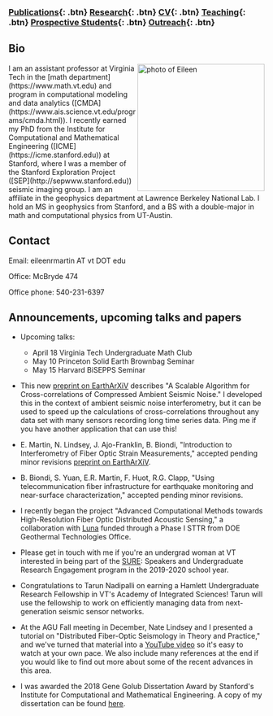 ### [Publications](/publications){: .btn}     [Research](/research){: .btn}      [CV](/docs/ermartin_CV.pdf){: .btn}       [Teaching](/teaching){: .btn} 	[Prospective Students](/prospectiveStudents){: .btn}	[Outreach](/outreach){: .btn}

## Bio

<img src="https://eileenrmartin.github.io/img/eileen.jpg" alt="photo of Eileen" align="right" style="width: 250px;"/>
I am an assistant professor at Virginia Tech in the [math department](https://www.math.vt.edu) and program in computational modeling and data analytics ([CMDA](https://www.ais.science.vt.edu/programs/cmda.html)). I recently earned my PhD from the Institute for Computational and Mathematical Engineering ([ICME](https://icme.stanford.edu)) at Stanford, where I was a member of the Stanford Exploration Project ([SEP](http://sepwww.stanford.edu)) seismic imaging group. I am an affiliate in the geophysics department at Lawrence Berkeley National Lab. I hold an MS in geophysics from Stanford, and a BS with a double-major in math and computational physics from UT-Austin.  

## Contact

Email: eileenrmartin AT vt DOT edu   

Office: McBryde 474   

Office phone: 540-231-6397   


## Announcements, upcoming talks and papers

* Upcoming talks: 
    * April 18 Virginia Tech Undergraduate Math Club
    * May 10 Princeton Solid Earth Brownbag Seminar
    * May 15 Harvard BiSEPPS Seminar


* This new [preprint on EarthArXiV](https://eartharxiv.org/sx9zt/) describes "A Scalable Algorithm for Cross-correlations of Compressed Ambient Seismic Noise." I developed this in the context of ambient seismic noise interferometry, but it can be used to speed up the calculations of cross-correlations throughout any data set with many sensors recording long time series data. Ping me if you have another application that can use this!  


* E. Martin, N. Lindsey, J. Ajo-Franklin, B. Biondi, "Introduction to Interferometry of Fiber Optic Strain Measurements," accepted pending minor revisions [preprint on EarthArXiV](https://eartharxiv.org/s2tjd/). 

* B. Biondi, S. Yuan, E.R. Martin, F. Huot, R.G. Clapp, "Using telecommunication fiber infrastructure for earthquake monitoring and near-surface characterization," accepted pending minor revisions.

* I recently began the project "Advanced Computational Methods towards High-Resolution Fiber Optic Distributed Acoustic Sensing,"  a collaboration with [Luna](https://lunainc.com/) funded through a Phase I STTR from DOE Geothermal Technologies Office. 

* Please get in touch with me if you're an undergrad woman at VT interested in being part of the [SURE](/docs/SURE-poster.pdf): Speakers and Undergraduate Research Engagement program in the 2019-2020 school year. 

* Congratulations to Tarun Nadipalli on earning a Hamlett Undergraduate Research Fellowship in VT's Academy of Integrated Sciences! Tarun will use the fellowship to work on efficiently managing data from next-generation seismic sensor networks.

* At the AGU Fall meeting in December, Nate Lindsey and I presented a tutorial on "Distributed Fiber-Optic Seismology in Theory and Practice," and we've turned that material into a [YouTube video](https://youtu.be/LAcQ44YRMuM) so it's easy to watch at your own pace. We also include many references at the end if you would like to find out more about some of the recent advances in this area.

* I was awarded the 2018 Gene Golub Dissertation Award by Stanford's Institute for Computational and Mathematical Engineering. A copy of my dissertation can be found [here](http://sepwww.stanford.edu/data/media/public/docs/sep173/dissertation.pdf). 
